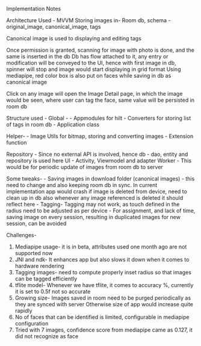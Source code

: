 Implementation Notes


Architecture Used - MVVM
Storing images in- Room db, schema - original_image, canonical_image, tags

Canonical image is used to displaying and editing tags

Once permission is granted, scanning for image with photo is done, and the same is inserted in the db
Db has flow attached to it, any entry or modification will be conveyed to the UI, hence with first image in db, 
spinner will stop and image would start displaying in grid format
Using mediapipe, red color box is also put on faces while saving in db as canonical image

Click on any image will open the Image Detail page, in which the image would be seen, where user can tag the face,
same value will be persisted in room db

Structure used -
Global -
    - Appmodules for hilt
    - Converters for storing list of tags in room db
    - Application class

Helper-
    - Image Utils for bitmap, storing and converting images
    - Extension function

Repository
    - Since no external API is involved, hence db - dao, entity and repository is used here
UI
    - Activity, Viewmodel and adapter
Worker
    - <Not implemented> This would be for periodic update of images from room db to server


Some tweaks-
    - Saving images in download folder (canonical images) - this need to change and also keeping 
    room db in sync. In current implementation app would crash if image is deleted from device, need
    to clean up in db also whenever any image referenced is deleted it should reflect here
    - Tagging- Tagging may not work, as touch defined in the radius need to be adjusted as per device
    - For assignment, and lack of time, saving image on every session, resulting in duplicated images 
    for new session, can be avoided
    

Challenges-
1. Mediapipe usage- it is in beta, attributes used one month ago are not supported now
2. JNI and ndk- It enhances app but also slows it down when it comes to hardware rendering
3. Tagging images- need to compute properly inset radius so that images can be tagged efficiently
4. tflite model- Whenever we have tflite, it comes to accuracy %, currently it is set to 0.5f not so accurate
5. Growing size- Images saved in room need to be purged periodically as they are synced with server
   Otherwise size of app would increase quite rapidly
6. No of faces that can be identified is limited, configurable in mediapipe configuration
7. Tried with 7 images, confidence score from mediapipe came as 0.127, it did not recognize as face
